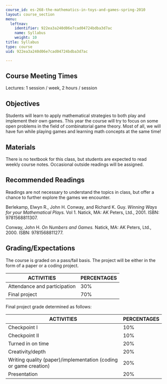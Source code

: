 ```yaml
---
course_id: es-268-the-mathematics-in-toys-and-games-spring-2010
layout: course_section
menu:
  leftnav:
    identifier: 922ea3a240d06e7cad04724bdba3d7ac
    name: Syllabus
    weight: 10
title: Syllabus
type: course
uid: 922ea3a240d06e7cad04724bdba3d7ac

---
```


Course Meeting Times
--------------------

Lectures: 1 session / week, 2 hours / session

Objectives
----------

Students will learn to apply mathematical strategies to both play and implement their own games. This year the course will try to focus on some open problems in the field of combinatorial game theory. Most of all, we will have fun while playing games and learning math concepts at the same time!

Materials
---------

There is no textbook for this class, but students are expected to read weekly course notes. Occasional outside readings will be assigned.

Recommended Readings
--------------------

Readings are not necessary to understand the topics in class, but offer a chance to further explore the games we encounter.

Berlekamp, Elwyn R., John H. Conway, and Richard K. Guy. _Winning Ways for your Mathematical Plays._ Vol 1. Natick, MA: AK Peters, Ltd., 2001. ISBN: 9781568811307.

Conway, John H. _On Numbers and Games._ Natick, MA: AK Peters, Ltd., 2000. ISBN: 9781568811277.

Grading/Expectations
--------------------

The course is graded on a pass/fail basis. The project will be either in the form of a paper or a coding project.

| ACTIVITIES | PERCENTAGES |
| --- | --- |
| Attendance and participation | 30% |
| Final project | 70% 

Final project grade determined as follows:

| ACTIVITIES | PERCENTAGES |
| --- | --- |
| Checkpoint I | 10% |
| Checkpoint II | 10% |
| Turned in on time | 20% |
| Creativity/depth | 20% |
| Writing quality (paper)/implementation (coding or game creation) | 20% |
| Presentation | 20%
